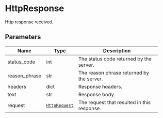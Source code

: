 
# HttpResponse

Http response received.

## Parameters

| Name | Type | Description |
|  --- | --- | --- |
| status_code | int | The status code returned by the server. |
| reason_phrase | str | The reason phrase returned by the server. |
| headers | dict | Response headers. |
| text | str | Response body. |
| request | [`HttpRequest`](http-request.md) | The request that resulted in this response. |

